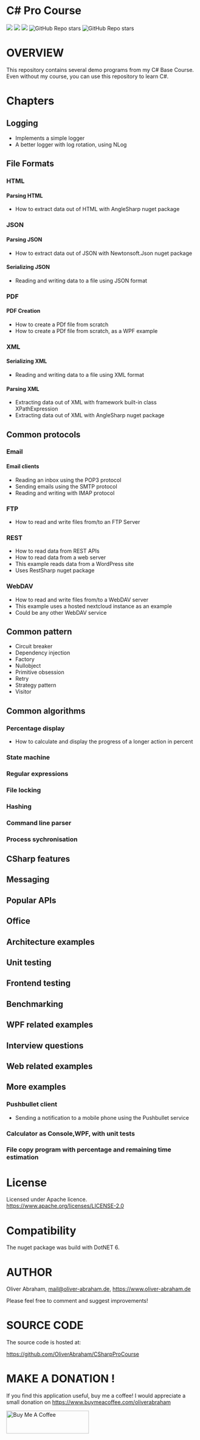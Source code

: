 # C# Pro Course

![](https://img.shields.io/github/downloads/oliverabraham/CSharpProCourse/total) ![](https://img.shields.io/github/license/oliverabraham/CSharpProCourse) ![](https://img.shields.io/github/languages/count/oliverabraham/CSharpProCourse) ![GitHub Repo stars](https://img.shields.io/github/stars/oliverabraham/CSharpProCourse?label=repo%20stars) ![GitHub Repo stars](https://img.shields.io/github/stars/oliverabraham?label=user%20stars)


# OVERVIEW

This repository contains several demo programs from my C# Base Course.
Even without my course, you can use this repository to learn C#.





# Chapters

## Logging
- Implements a simple logger 
- A better logger with log rotation, using NLog

## File Formats

### HTML
#### Parsing HTML
- How to extract data out of HTML with AngleSharp nuget package

### JSON
#### Parsing JSON
- How to extract data out of JSON with Newtonsoft.Json nuget package

#### Serializing JSON
- Reading and writing data to a file using JSON format

### PDF
#### PDF Creation
- How to create a PDf file from scratch
- How to create a PDf file from scratch, as a WPF example

### XML
#### Serializing XML
- Reading and writing data to a file using XML format

#### Parsing XML
- Extracting data out of XML with framework built-in class XPathExpression
- Extracting data out of XML with AngleSharp nuget package



## Common protocols
### Email
#### Email clients
- Reading an inbox using the POP3 protocol
- Sending emails using the SMTP protocol
- Reading and writing with IMAP protocol

### FTP
-  How to read and write files from/to an FTP Server

### REST
-  How to read data from REST APIs
-  How to read data from a web server
-  This example reads data from a WordPress site
-  Uses RestSharp nuget package

### WebDAV
- How to read and write files from/to a WebDAV server
- This example uses a hosted nextcloud instance as an example
- Could be any other WebDAV service



## Common pattern
- Circuit breaker
- Dependency injection
- Factory
- Nullobject
- Primitive obsession
- Retry
- Strategy pattern
- Visitor



## Common algorithms
### Percentage display
- How to calculate and display the progress of a longer action in percent

### State machine
### Regular expressions
### File locking
### Hashing
### Command line parser
### Process sychronisation



## CSharp features



## Messaging



## Popular APIs


## Office


## Architecture examples


## Unit testing


## Frontend testing


## Benchmarking


## WPF related examples


## Interview questions


## Web related examples


## More examples


### Pushbullet client
- Sending a notification to a mobile phone using the Pushbullet service

### Calculator as Console,WPF, with unit tests
### File copy program with percentage and remaining time estimation





# License

Licensed under Apache licence.
https://www.apache.org/licenses/LICENSE-2.0


# Compatibility

The nuget package was build with DotNET 6.



# AUTHOR

Oliver Abraham, mail@oliver-abraham.de, https://www.oliver-abraham.de

Please feel free to comment and suggest improvements!



# SOURCE CODE

The source code is hosted at:

https://github.com/OliverAbraham/CSharpProCourse




# MAKE A DONATION !
If you find this application useful, buy me a coffee!
I would appreciate a small donation on https://www.buymeacoffee.com/oliverabraham

<a href="https://www.buymeacoffee.com/app/oliverabraham" target="_blank"><img src="https://cdn.buymeacoffee.com/buttons/v2/default-yellow.png" alt="Buy Me A Coffee" style="height: 60px !important;width: 217px !important;" ></a>
